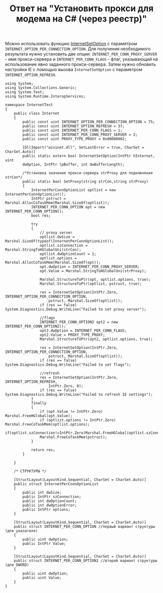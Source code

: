 ﻿---
title: "Ответ на \"Установить прокси для модема на C# (через реестр)\""
se.owner.user_id: 240512
se.owner.display_name: "MSDN.WhiteKnight"
se.owner.link: "https://ru.stackoverflow.com/users/240512/msdn-whiteknight"
se.answer_id: 749931
se.question_id: 748656
se.post_type: answer
se.score: 2
se.is_accepted: False
---
<p>Можно использовать функцию <a href="https://msdn.microsoft.com/ru-ru/library/windows/desktop/aa385114(v=vs.85).aspx" rel="nofollow noreferrer">InternetSetOption</a> с параметром <code>INTERNET_OPTION_PER_CONNECTION_OPTION</code>. Для получения необходимого результата нужно установить две опции: <code>INTERNET_PER_CONN_PROXY_SERVER</code> - имя прокси-сервера и <code>INTERNET_PER_CONN_FLAGS</code> - флаг, указывающий на использование явно заданного прокси-сервера. Затем нужно обновить настройки IE с помощью вызова <code>InternetSetOption</code> с параметром <code>INTERNET_OPTION_REFRESH</code>.</p>

<pre><code>using System;
using System.Collections.Generic;
using System.Text;
using System.Runtime.InteropServices;

namespace InternetTest
{
    public class Internet
    {        
        public const uint INTERNET_OPTION_PER_CONNECTION_OPTION = 75;
        public const uint INTERNET_OPTION_REFRESH = 37;
        public const uint INTERNET_PER_CONN_FLAGS = 1;
        public const uint INTERNET_PER_CONN_PROXY_SERVER = 2;
        public const uint PROXY_TYPE_PROXY = 0x00000002;        

        [DllImport("wininet.dll", SetLastError = true, CharSet = CharSet.Auto)]
        public static extern bool InternetSetOption(IntPtr hInternet, uint
        dwOption, IntPtr lpBuffer, int dwBufferLength);

        /*Установка значения прокси-сервера strProxy для подключения strCon*/
        public static bool SetProxy(string strCon,string strProxy)
        {
            InternetPerConnOptionList optlist = new InternetPerConnOptionList();
            IntPtr pstruct = Marshal.AllocCoTaskMem(Marshal.SizeOf(optlist));
            INTERNET_PER_CONN_OPTION opt = new INTERNET_PER_CONN_OPTION();
            bool res;

            try
            {
                // proxy server   
                optlist.dwSize = Marshal.SizeOf(typeof(InternetPerConnOptionList));
                optlist.szConnection = Marshal.StringToHGlobalUni(strCon);
                optlist.dwOptionCount = 1;
                optlist.options = Marshal.AllocCoTaskMem(Marshal.SizeOf(opt));
                opt.dwOption = INTERNET_PER_CONN_PROXY_SERVER;
                opt.Value = Marshal.StringToHGlobalUni(strProxy);

                Marshal.StructureToPtr(opt, optlist.options, true);
                Marshal.StructureToPtr(optlist, pstruct, true);

                res = InternetSetOption(IntPtr.Zero, INTERNET_OPTION_PER_CONNECTION_OPTION,
                    pstruct, Marshal.SizeOf(optlist));
                if (res == false) System.Diagnostics.Debug.WriteLine("Failed to set proxy server");

                //flags
                INTERNET_PER_CONN_OPTION2 opt2 = new INTERNET_PER_CONN_OPTION2();
                opt2.dwOption = INTERNET_PER_CONN_FLAGS;
                opt2.Value = PROXY_TYPE_PROXY;
                Marshal.StructureToPtr(opt2, optlist.options, true);

                res = InternetSetOption(IntPtr.Zero, INTERNET_OPTION_PER_CONNECTION_OPTION,
                    pstruct, Marshal.SizeOf(optlist));
                if (res == false) System.Diagnostics.Debug.WriteLine("Failed to set flags");

                //refresh
                res = InternetSetOption(IntPtr.Zero, INTERNET_OPTION_REFRESH,
                    IntPtr.Zero, 0);
                if (res == false) System.Diagnostics.Debug.WriteLine("Failed to refresh IE settings");
            }
            finally
            {                
                if (opt.Value != IntPtr.Zero) Marshal.FreeHGlobal(opt.Value); 
                if (optlist.options != IntPtr.Zero) Marshal.FreeCoTaskMem(optlist.options);
                if(optlist.szConnection!=IntPtr.Zero)Marshal.FreeHGlobal(optlist.szConnection);
                Marshal.FreeCoTaskMem(pstruct);
            }

            return res;
        }

    }    

    /* СТРУКТУРЫ */

    [StructLayout(LayoutKind.Sequential, CharSet = CharSet.Auto)]
    public struct InternetPerConnOptionList
    {        
        public int dwSize;        
        public IntPtr szConnection;        
        public int dwOptionCount;        
        public int dwOptionError;
        public IntPtr options;
    }

    [StructLayout(LayoutKind.Sequential, CharSet = CharSet.Auto)]
    public struct INTERNET_PER_CONN_OPTION //первый вариант структуры (для указателя)
    {
        public uint dwOption;
        public IntPtr Value;
    }

    [StructLayout(LayoutKind.Sequential, CharSet = CharSet.Auto)]
    public struct INTERNET_PER_CONN_OPTION2 //второй вариант структуры (для DWORD)
    {
        public uint dwOption;
        public uint Value;
    }
}
</code></pre>
